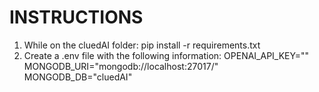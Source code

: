 # INSTRUCTIONS

1. While on the cluedAI folder: pip install -r requirements.txt
2. Create a .env file with the following information:
    OPENAI_API_KEY="" 
    MONGODB_URI="mongodb://localhost:27017/"
    MONGODB_DB="cluedAI"